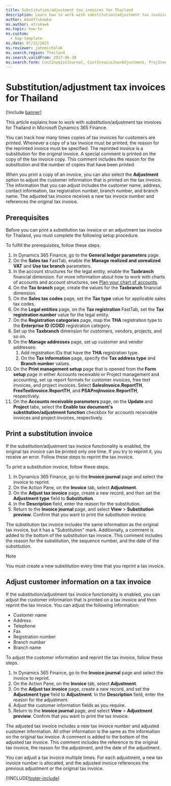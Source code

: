 ```yaml
---
title: Substitution/adjustment tax invoices for Thailand
description: Learn how to work with substitution/adjustment tax invoices for Thailand in Microsoft Dynamics 365 Finance.
author: AdamTrukawka
ms.author: atrukawk
ms.topic: how-to
ms.custom: 
  - bap-template
ms.date: 07/21/2025
ms.reviewer: johnmichalak
ms.search.region: Thailand
ms.search.validFrom: 2017-06-30
ms.search.form: CustInvoiceJournal, CustInvoiceJourAdjustment, ProjInvoiceListPage, CustParameters
---
```


# Substitution/adjustment tax invoices for Thailand

[!include [banner](../../includes/banner.md)]

This article explains how to work with substitution/adjustment tax invoices for Thailand in Microsoft Dynamics 365 Finance.

You can track how many times copies of tax invoices for customers are printed. Whenever a copy of a tax invoice must be printed, the reason for the reprinted invoice must be specified. The reprinted invoice is a substitution for the original invoice. A special comment is printed on the copy of the tax invoice copy. This comment includes the reason for the substitution and the number of copies that have been printed.

When you print a copy of an invoice, you can also select the **Adjustment** option to adjust the customer information that is printed on the tax invoice. The information that you can adjust includes the customer name, address, contact information, tax registration number, branch number, and branch name. The adjusted tax invoice receives a new tax invoice number and references the original tax invoice.

## Prerequisites

Before you can print a substitution tax invoice or an adjustment tax invoice for Thailand, you must complete the following setup procedure. 

To fulfill the prerequisites, follow these steps.

1. In Dynamics 365 Finance, go to the **General ledger parameters** page.
1. On the **Sales tax** FastTab, enable the **Manage realized and unrealized VAT** and **Use tax branch** parameters.
1. In the account structures for the legal entity, enable the **Taxbranch** financial dimension. For more information about how to work with charts of accounts and account structures, see [Plan your chart of accounts](../../general-ledger/plan-chart-of-accounts.md).
1. On the **Tax branch** page, create the values for the **Taxbranch** financial dimension.
1. On the **Sales tax codes** page, set the **Tax type** value for applicable sales tax codes.
1. On the **Legal entities** page, on the **Tax registration** FastTab, set the **Tax registration number** value for the legal entity.
1. On the **Registration categories** page, map the **THA** registration type to the **Enterprise ID (COID)** registration category.
1. Set up the **Taxbranch** dimension for customers, vendors, projects, and so on.
1. On the **Manage addresses** page, set up customer and vendor addresses:
    1. Add registration IDs that have the **THA** registration type.
    1. On the **Tax information** page, specify the **Tax address type** and **Branch number** values.
1. On the **Print management setup** page that is opened from the **Form setup** page in either Accounts receivable or Project management and accounting, set up report formats for customer invoices, free text invoices, and project invoices. Select **SalesInvoice.ReportTH**, **FreeTextInvoice.ReportTH**, and **PSAProjInvoice.ReportTH**, respectively.
1. On the **Accounts receivable parameters** page, on the **Update** and **Project** tabs, select the **Enable tax document's substitution/adjustment function** checkbox for accounts receivable invoices and project invoices, respectively.

## Print a substitution invoice

If the substitution/adjustment tax invoice functionality is enabled, the original tax invoice can be printed only one time. If you try to reprint it, you receive an error. Follow these steps to reprint the tax invoice.

To print a substitution invoice, follow these steps.

1. In Dynamics 365 Finance, go to the **Invoice journal** page and select the invoice to reprint.
1. On the Action Pane, on the **Invoice** tab, select **Adjustment**.
1. On the **Adjust tax invoice** page, create a new record, and then set the **Adjustment type** field to **Substitution**.
1. In the **Description** field, enter the reason for the substitution.
1. Return to the **Invoice journal** page, and select **View** \> **Substitution preview**. Confirm that you want to print the substitution invoice.

The substitution tax invoice includes the same information as the original tax invoice, but it has a "Substitution" mark. Additionally, a comment is added to the bottom of the substitution tax invoice. This comment includes the reason for the substitution, the sequence number, and the date of the substitution.

> [!NOTE]
> You must create a new substitution every time that you reprint a tax invoice.

## Adjust customer information on a tax invoice

If the substitution/adjustment tax invoice functionality is enabled, you can adjust the customer information that is printed on a tax invoice and then reprint the tax invoice. You can adjust the following information:

- Customer name
- Address
- Telephone
- Fax
- Registration number
- Branch number
- Branch name

 To adjust the customer information and reprint the tax invoice, follow these steps.

1. In Dynamics 365 Finance, go to the **Invoice journal** page and select the invoice to reprint.
1. On the Action Pane, on the **Invoice** tab, select **Adjustment**.
1. On the **Adjust tax invoice** page, create a new record, and set the **Adjustment type** field to **Adjustment**. In the **Description** field, enter the reason for the adjustment.
1. Adjust the customer information fields as you require.
1. Return to the **Invoice journal** page, and select **View** \> **Adjustment preview**. Confirm that you want to print the tax invoice.

The adjusted tax invoice includes a new tax invoice number and adjusted customer information. All other information is the same as the information on the original tax invoice. A comment is added to the bottom of the adjusted tax invoice. This comment includes the reference to the original tax invoice, the reason for the adjustment, and the date of the adjustment.

You can adjust a tax invoice multiple times. For each adjustment, a new tax invoice number is allocated, and the adjusted invoice references the previous adjustment or the original tax invoice.


[!INCLUDE[footer-include](../../../includes/footer-banner.md)]
